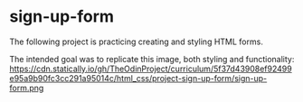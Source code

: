 # sign-up-form
The following project is practicing creating and styling HTML forms.

The intended goal was to replicate this image, both styling and functionality: https://cdn.statically.io/gh/TheOdinProject/curriculum/5f37d43908ef92499e95a9b90fc3cc291a95014c/html_css/project-sign-up-form/sign-up-form.png